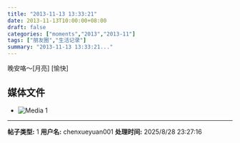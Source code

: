 ```yaml
---
title: "2013-11-13 13:33:21"
date: 2013-11-13T10:00:00+08:00
draft: false
categories: ["moments","2013","2013-11"]
tags: ["朋友圈","生活记录"]
summary: "2013-11-13 13:33:21..."
---
```


晚安咯〜[月亮]          [愉快]

## 媒体文件

- ![Media 1](/Moments/photos/2013-11-13/201311131333210.jpg)

---

**帖子类型:** 1
**用户名:** chenxueyuan001
**处理时间:** 2025/8/28 23:27:16